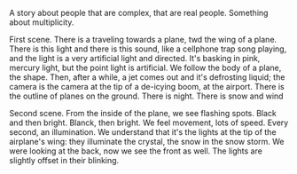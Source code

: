 A story about people that are complex, that are real people. Something about multiplicity.

First scene. There is a traveling towards a plane, twd the wing of a plane. There is this light and there is this sound, like a cellphone trap song playing, and the light is a very artificial light and directed. It's basking in pink, mercury light, but the point light is artificial. We follow the body of a plane, the shape. Then, after a while, a jet comes out and it's defrosting liquid; the camera is the camera at the tip of a de-icying boom, at the airport. There is the outline of planes on the ground. There is night. There is snow and wind

Second scene. From the inside of the plane, we see flashing spots. Black and then bright. Blanck, then bright. We feel movement, lots of speed. Every second, an illumination. We understand that it's the lights at the tip of the airplane's wing: they illuminate the crystal, the snow in the snow storm. We were looking at the back, now we see the front as well. The lights are slightly offset in their blinking.
